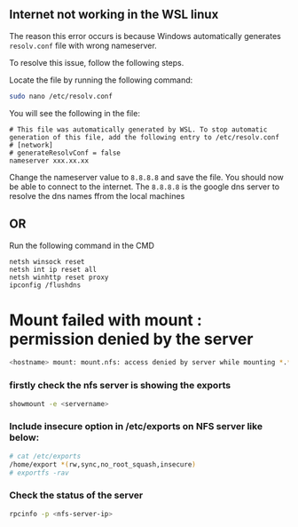 
## Internet not working in the WSL linux

The reason this error occurs is because Windows automatically generates `resolv.conf` file with wrong nameserver.

To resolve this issue, follow the following steps.

Locate the file by running the following command:
```bash
sudo nano /etc/resolv.conf
```
You will see the following in the file:
```
# This file was automatically generated by WSL. To stop automatic generation of this file, add the following entry to /etc/resolv.conf
# [network]
# generateResolvConf = false
nameserver xxx.xx.xx
```
Change the nameserver value to `8.8.8.8` and save the file. You should now be able to connect to the internet.
The `8.8.8.8` is the google dns server to resolve the dns names ffrom the local machines

## OR
Run the following command in the CMD

```
netsh winsock reset 
netsh int ip reset all
netsh winhttp reset proxy
ipconfig /flushdns

```
# Mount failed with mount : permission denied by the server
``` bash
<hostname> mount: mount.nfs: access denied by server while mounting *.*.*.*:/home/share

```

### firstly check the nfs server is showing the exports
``` bash
showmount -e <servername>
```
### Include insecure option in /etc/exports on NFS server like below:

``` bash
# cat /etc/exports 
/home/export *(rw,sync,no_root_squash,insecure)
# exportfs -rav
```
### Check the status of the server
``` bash
rpcinfo -p <nfs-server-ip>
```


